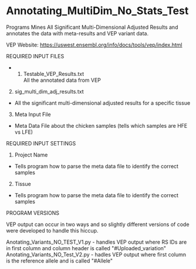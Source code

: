 # Annotating_MultiDim_No_Stats_Test

Programs Mines All Significant Multi-Dimensional Adjusted Results
and annotates the data with meta-results and VEP variant data.

VEP Website: https://uswest.ensembl.org/info/docs/tools/vep/index.html

REQUIRED INPUT FILES

- 1. Testable_VEP_Results.txt\
All the annotated data from VEP

2. sig_multi_dim_adj_results.txt
- All the significant multi-dimensional adjusted results for a specific tissue

3. Meta Input File
- Meta Data File about the chicken samples (tells which samples are HFE vs LFE)

REQUIRED INPUT SETTINGS

1. Project Name
- Tells program how to parse the meta data file to identify the correct samples

2. Tissue
- Tells program how to parse the meta data file to identify the correct samples

PROGRAM VERSIONS

VEP output can occur in two ways and so slightly different versions of code were developed
to handle this hiccup. 

Anotating_Variants_NO_TEST_V1.py - handles VEP output where RS IDs are in first column and column header is called "#Uploaded_variation"
Anotating_Variants_NO_Test_V2.py - hadles VEP output where first column is the reference allele and is called "#Allele"
